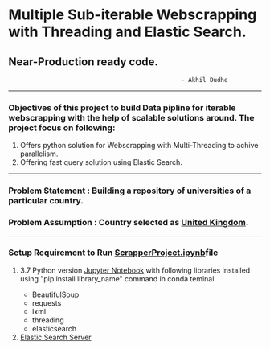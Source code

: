 
# Multiple Sub-iterable Webscrapping with Threading and Elastic Search.
##                                              Near-Production ready code.
                                                    - Akhil Dudhe

-----------------------------
### Objectives of this project to build Data pipline for iterable webscrapping with the help of scalable solutions around. The project focus on following:
1. Offers python solution for Webscrapping with Multi-Threading to achive parallelism. 
2. Offering fast query solution using Elastic Search.
-----------------------------
### Problem Statement  : Building a repository of universities of a particular country.
### Problem Assumption : Country selected as <a href="https://en.wikipedia.org/wiki/List_of_universities_in_England">United Kingdom</a>.
-----------------------------
### Setup Requirement to Run <a href="https://github.com/akhildudhe/Python_WebScrapper_With_Elastic_Search/blob/master/ScrapperProject.ipynb">ScrapperProject.ipynb</a>file

<ol type="number">
    <li>3.7 Python version <a href="https://www.anaconda.com/products/individual">Jupyter Notebook</a> with following libraries installed using "pip install library_name" command in conda teminal</li>
    <ul>
        <li>BeautifulSoup</li>
        <li>requests</li>
        <li>lxml</li>
        <li>threading</li>
        <li>elasticsearch</li>
    </ul>
    <li><a href="https://www.elastic.co/downloads/elasticsearch">Elastic Search Server</a></li>
    </ol>




